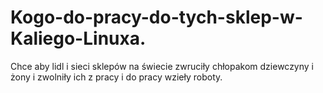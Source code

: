 # Kogo-do-pracy-do-tych-sklep-w-Kaliego-Linuxa.
Chce aby lidl i sieci sklepów na świecie zwruciły chłopakom dziewczyny i żony i zwolniły ich z pracy i do pracy wzieły roboty. 
